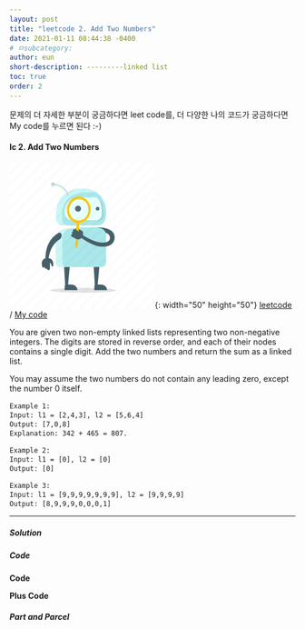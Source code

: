 ```yaml
---
layout: post
title: "leetcode 2. Add Two Numbers"
date: 2021-01-11 08:44:38 -0400
# ㅁsubcategory: 
author: eun
short-description: ---------linked list
toc: true
order: 2
---
```


문제의 더 자세한 부분이 궁금하다면 leet code를, 더 다양한 나의 코드가 궁금하다면 My code를 누르면 된다 :-)


#### lc 2. Add Two Numbers

![Image Alt 텍스트](/assets/link.png){: width="50" height="50"} <a href="https://leetcode.com/problems/add-two-numbers/">leetcode</a>  /  <a href="" id="mycode1">  My code</a>

You are given two non-empty linked lists representing two non-negative integers. The digits are stored in reverse order, and each of their nodes contains a single digit. Add the two numbers and return the sum as a linked list.

You may assume the two numbers do not contain any leading zero, except the number 0 itself.

``` 
Example 1:
Input: l1 = [2,4,3], l2 = [5,6,4]
Output: [7,0,8]
Explanation: 342 + 465 = 807.
```
``` 
Example 2:
Input: l1 = [0], l2 = [0]
Output: [0]
```
``` 
Example 3:
Input: l1 = [9,9,9,9,9,9,9], l2 = [9,9,9,9]
Output: [8,9,9,9,0,0,0,1]
```
---
##### Solution

##### Code
**Code**

**Plus Code**

##### Part and Parcel